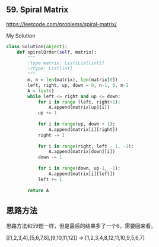 ## 59. Spiral Matrix

https://leetcode.com/problems/spiral-matrix/

My Solution

```python
class Solution(object):
    def spiralOrder(self, matrix):
        """
        :type matrix: List[List[int]]
        :rtype: List[int]
        """
        m, n = len(matrix), len(matrix[0])
        left, right, up, down = 0, n-1, 0, m-1
        A = list()
        while left <= right and up <= down:
            for i in range (left, right+1):
                A.append(matrix[up][i])
            up += 1
            
            for i in range(up, down + 1):
                A.append(matrix[i][right])
            right -= 1
            
            for i in range(right, left - 1, -1):
                A.append(matrix[down][i])
            down -= 1
            
            for i in range(down, up-1, -1):
                A.append(matrix[i][left])
            left += 1
            
        return A
```
## 思路方法

思路方法和59题一样，但是最后的结果多了一个6，需要回来看。

[[1,2,3,4],[5,6,7,8],[9,10,11,12]]  ->  [1,2,3,4,8,12,11,10,9,5,6,7]
